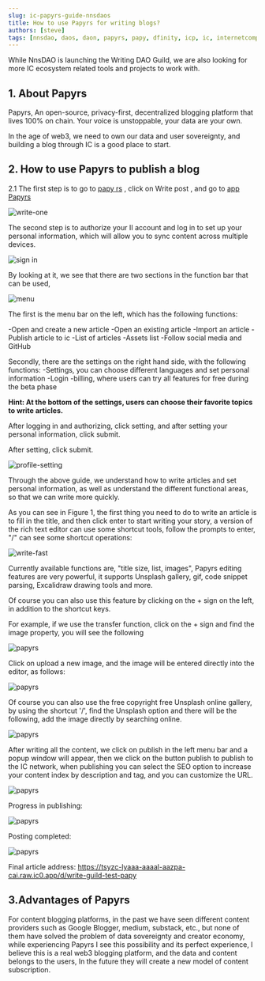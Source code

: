 ```yaml
---
slug: ic-papyrs-guide-nnsdaos
title: How to use Papyrs for writing blogs?
authors: [steve]
tags: [nnsdao, daos, daon, papyrs, papy, dfinity, icp, ic, internetcomputer]
---
```


While NnsDAO is launching the Writing DAO Guild, we are also looking for more IC ecosystem related tools and projects to work with.

## 1. About Papyrs

Papyrs, An open-source, privacy-first, decentralized blogging platform that lives 100% on chain. Your voice is unstoppable, your data are your own.

In the age of web3, we need to own our data and user sovereignty, and building a blog through IC is a good place to start.

## 2. How to use Papyrs to publish a blog

2.1 The first step is to go to [papy rs](https://papy.rs/) , click on Write post , and go to [app Papyrs](https://app.papy.rs/)

![write-one](https://docs.nnsdao.org/img/media/16612528954920/write-one.png)

The second step is to authorize your II account and log in to set up your personal information, which will allow you to sync content across multiple devices.

![sign in](https://docs.nnsdao.org/img/media/16612528954920/sign%20in.png)

By looking at it, we see that there are two sections in the function bar that can be used,

![menu](https://docs.nnsdao.org/img/media/16612528954920/menu.png)

The first is the menu bar on the left, which has the following functions:

-Open and create a new article
-Open an existing article
-Import an article
-Publish article to ic
-List of articles
-Assets list
-Follow social media and GitHub

Secondly, there are the settings on the right hand side, with the following functions:
-Settings, you can choose different languages and set personal information
-Login
-billing, where users can try all features for free during the beta phase

**Hint: At the bottom of the settings, users can choose their favorite topics to write articles.**

After logging in and authorizing, click setting, and after setting your personal information, click submit.

After setting, click submit.

![profile-setting](https://docs.nnsdao.org/img/media/16612528954920/profile-setting.png)

Through the above guide, we understand how to write articles and set personal information, as well as understand the different functional areas, so that we can write more quickly.

As you can see in Figure 1, the first thing you need to do to write an article is to fill in the title, and then click enter to start writing your story, a version of the rich text editor can use some shortcut tools, follow the prompts to enter, "/" can see some shortcut operations:

![write-fast](https://docs.nnsdao.org/img/media/16612528954920/write-fast.png)

Currently available functions are, "title size, list, images", Papyrs editing features are very powerful, it supports Unsplash gallery, gif, code snippet parsing, Excalidraw drawing tools and more.

Of course you can also use this feature by clicking on the + sign on the left, in addition to the shortcut keys.

For example, if we use the transfer function, click on the + sign and find the image property, you will see the following

![papyrs](https://docs.nnsdao.org/img/media/16612528954920/16612532801573.jpg)

Click on upload a new image, and the image will be entered directly into the editor, as follows:

![papyrs](https://docs.nnsdao.org/img/media/16612528954920/16612533845513.jpg)

Of course you can also use the free copyright free Unsplash online gallery, by using the shortcut '/', find the Unsplash option and there will be the following, add the image directly by searching online.

![papyrs](https://docs.nnsdao.org/img/media/16612528954920/16612534404804.jpg)

After writing all the content, we click on publish in the left menu bar and a popup window will appear, then we click on the button publish to publish to the IC network, when publishing you can select the SEO option to increase your content index by description and tag, and you can customize the URL.

![papyrs](https://docs.nnsdao.org/img/media/16612528954920/16612535640269.jpg)

Progress in publishing:

![papyrs](https://docs.nnsdao.org/img/media/16612528954920/16612537350103.jpg)

Posting completed:

![papyrs](https://docs.nnsdao.org/img/media/16612528954920/16612537895948.jpg)

Final article address: <https://tsyzc-lyaaa-aaaal-aazpa-cai.raw.ic0.app/d/write-guild-test-papy>

## 3.Advantages of Papyrs

For content blogging platforms, in the past we have seen different content providers such as Google Blogger, medium, substack, etc., but none of them have solved the problem of data sovereignty and creator economy, while experiencing Papyrs I see this possibility and its perfect experience, I believe this is a real web3 blogging platform, and the data and content belongs to the users, In the future they will create a new model of content subscription.
